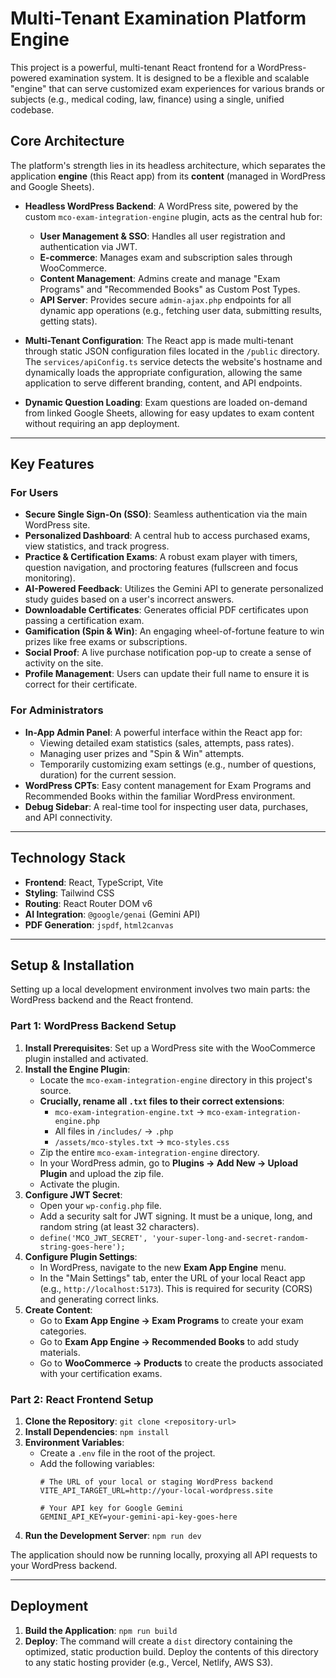 # Multi-Tenant Examination Platform Engine

This project is a powerful, multi-tenant React frontend for a WordPress-powered examination system. It is designed to be a flexible and scalable "engine" that can serve customized exam experiences for various brands or subjects (e.g., medical coding, law, finance) using a single, unified codebase.

## Core Architecture

The platform's strength lies in its headless architecture, which separates the application **engine** (this React app) from its **content** (managed in WordPress and Google Sheets).

-   **Headless WordPress Backend**: A WordPress site, powered by the custom `mco-exam-integration-engine` plugin, acts as the central hub for:
    -   **User Management & SSO**: Handles all user registration and authentication via JWT.
    -   **E-commerce**: Manages exam and subscription sales through WooCommerce.
    -   **Content Management**: Admins create and manage "Exam Programs" and "Recommended Books" as Custom Post Types.
    -   **API Server**: Provides secure `admin-ajax.php` endpoints for all dynamic app operations (e.g., fetching user data, submitting results, getting stats).

-   **Multi-Tenant Configuration**: The React app is made multi-tenant through static JSON configuration files located in the `/public` directory. The `services/apiConfig.ts` service detects the website's hostname and dynamically loads the appropriate configuration, allowing the same application to serve different branding, content, and API endpoints.

-   **Dynamic Question Loading**: Exam questions are loaded on-demand from linked Google Sheets, allowing for easy updates to exam content without requiring an app deployment.

---

## Key Features

### For Users
-   **Secure Single Sign-On (SSO)**: Seamless authentication via the main WordPress site.
-   **Personalized Dashboard**: A central hub to access purchased exams, view statistics, and track progress.
-   **Practice & Certification Exams**: A robust exam player with timers, question navigation, and proctoring features (fullscreen and focus monitoring).
-   **AI-Powered Feedback**: Utilizes the Gemini API to generate personalized study guides based on a user's incorrect answers.
-   **Downloadable Certificates**: Generates official PDF certificates upon passing a certification exam.
-   **Gamification (Spin & Win)**: An engaging wheel-of-fortune feature to win prizes like free exams or subscriptions.
-   **Social Proof**: A live purchase notification pop-up to create a sense of activity on the site.
-   **Profile Management**: Users can update their full name to ensure it is correct for their certificate.

### For Administrators
-   **In-App Admin Panel**: A powerful interface within the React app for:
    -   Viewing detailed exam statistics (sales, attempts, pass rates).
    -   Managing user prizes and "Spin & Win" attempts.
    -   Temporarily customizing exam settings (e.g., number of questions, duration) for the current session.
-   **WordPress CPTs**: Easy content management for Exam Programs and Recommended Books within the familiar WordPress environment.
-   **Debug Sidebar**: A real-time tool for inspecting user data, purchases, and API connectivity.

---

## Technology Stack

-   **Frontend**: React, TypeScript, Vite
-   **Styling**: Tailwind CSS
-   **Routing**: React Router DOM v6
-   **AI Integration**: `@google/genai` (Gemini API)
-   **PDF Generation**: `jspdf`, `html2canvas`

---

## Setup & Installation

Setting up a local development environment involves two main parts: the WordPress backend and the React frontend.

### Part 1: WordPress Backend Setup

1.  **Install Prerequisites**: Set up a WordPress site with the WooCommerce plugin installed and activated.
2.  **Install the Engine Plugin**:
    -   Locate the `mco-exam-integration-engine` directory in this project's source.
    -   **Crucially, rename all `.txt` files to their correct extensions**:
        -   `mco-exam-integration-engine.txt` &rarr; `mco-exam-integration-engine.php`
        -   All files in `/includes/` &rarr; `.php`
        -   `/assets/mco-styles.txt` &rarr; `mco-styles.css`
    -   Zip the entire `mco-exam-integration-engine` directory.
    -   In your WordPress admin, go to **Plugins &rarr; Add New &rarr; Upload Plugin** and upload the zip file.
    -   Activate the plugin.
3.  **Configure JWT Secret**:
    -   Open your `wp-config.php` file.
    -   Add a security salt for JWT signing. It must be a unique, long, and random string (at least 32 characters).
    -   `define('MCO_JWT_SECRET', 'your-super-long-and-secret-random-string-goes-here');`
4.  **Configure Plugin Settings**:
    -   In WordPress, navigate to the new **Exam App Engine** menu.
    -   In the "Main Settings" tab, enter the URL of your local React app (e.g., `http://localhost:5173`). This is required for security (CORS) and generating correct links.
5.  **Create Content**:
    -   Go to **Exam App Engine &rarr; Exam Programs** to create your exam categories.
    -   Go to **Exam App Engine &rarr; Recommended Books** to add study materials.
    -   Go to **WooCommerce &rarr; Products** to create the products associated with your certification exams.

### Part 2: React Frontend Setup

1.  **Clone the Repository**:
    `git clone <repository-url>`
2.  **Install Dependencies**:
    `npm install`
3.  **Environment Variables**:
    -   Create a `.env` file in the root of the project.
    -   Add the following variables:
        ```
        # The URL of your local or staging WordPress backend
        VITE_API_TARGET_URL=http://your-local-wordpress.site

        # Your API key for Google Gemini
        GEMINI_API_KEY=your-gemini-api-key-goes-here
        ```
4.  **Run the Development Server**:
    `npm run dev`

The application should now be running locally, proxying all API requests to your WordPress backend.

---

## Deployment

1.  **Build the Application**:
    `npm run build`
2.  **Deploy**:
    The command will create a `dist` directory containing the optimized, static production build. Deploy the contents of this directory to any static hosting provider (e.g., Vercel, Netlify, AWS S3).